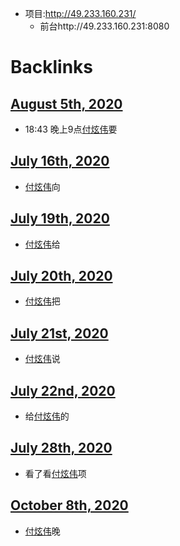 - 项目:http://49.233.160.231/
    - 前台http://49.233.160.231:8080

# Backlinks
## [August 5th, 2020](<August 5th, 2020.md>)
- 18:43 晚上9点[付炫伟](<付炫伟.md>)要

## [July 16th, 2020](<July 16th, 2020.md>)
- [付炫伟](<付炫伟.md>)向

## [July 19th, 2020](<July 19th, 2020.md>)
- [付炫伟](<付炫伟.md>)给

## [July 20th, 2020](<July 20th, 2020.md>)
- [付炫伟](<付炫伟.md>)把

## [July 21st, 2020](<July 21st, 2020.md>)
- [付炫伟](<付炫伟.md>)说

## [July 22nd, 2020](<July 22nd, 2020.md>)
- 给[付炫伟](<付炫伟.md>)的

## [July 28th, 2020](<July 28th, 2020.md>)
- 看了看[付炫伟](<付炫伟.md>)项

## [October 8th, 2020](<October 8th, 2020.md>)
- [付炫伟](<付炫伟.md>)晚

